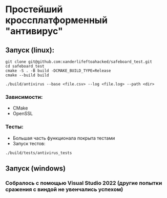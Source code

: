 
# Простейший кроссплатформенный "антивирус" 

## Запуск (linux): 
```
git clone git@github.com:xanderlifeftoahacked/safeboard_test.git
cd safeboard_test
cmake -S . -B build -DCMAKE_BUILD_TYPE=Release
cmake --build build

./build/antivirus --base <file.csv> --log <file.log> --path <dir>
```

### Зависимости:
* CMake
* OpenSSL
  
### Тесты:
* Большая часть функционала покрыта тестами
* Запуск тестов:
```
./build/tests/antivirus_tests
```

## Запуск (windows)
### Собралось с помощью Visual Studio 2022 (другие попытки сражения с виндой не увенчались успехом)  
